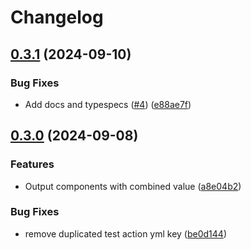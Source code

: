 # Changelog

## [0.3.1](https://github.com/georgeguimaraes/soothsayer/compare/v0.3.0...v0.3.1) (2024-09-10)


### Bug Fixes

* Add docs and typespecs ([#4](https://github.com/georgeguimaraes/soothsayer/issues/4)) ([e88ae7f](https://github.com/georgeguimaraes/soothsayer/commit/e88ae7f235faba3b9470d0889eb1e9e42da24772))

## [0.3.0](https://github.com/georgeguimaraes/soothsayer/compare/v0.2.0...v0.3.0) (2024-09-08)


### Features

* Output components with combined value ([a8e04b2](https://github.com/georgeguimaraes/soothsayer/commit/a8e04b2d78fb8333c6fb95664f287bdd564d390e))


### Bug Fixes

* remove duplicated test action yml key ([be0d144](https://github.com/georgeguimaraes/soothsayer/commit/be0d1444bbe55b3b5e9d2777db20306efa869adb))
